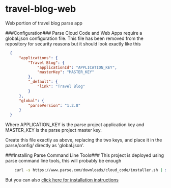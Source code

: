 travel-blog-web
===============

Web portion of travel blog parse app


###Configuration###
Parse Cloud Code and Web Apps require a global.json
configuration file.  This file has been removed from the
repository for security reasons but it should look
exactly like this

````json
  {
      "applications": {
          "Travel Blog": {
              "applicationId": "APPLICATION_KEY", 
              "masterKey": "MASTER_KEY"
          }, 
          "_default": {
              "link": "Travel Blog"
          }
      }, 
      "global": {
          "parseVersion": "1.2.8"
      }
  }
````
Where APPLICATION_KEY is the parse project application key and
MASTER_KEY is the parse project master key.

Create this file exactly as above, replacing the two keys, and place it
in the parse/config/ directly as 'global.json'.

###Installing Parse Command Line Tools###
This project is deployed using parse command line tools, this will probably be enough
````bash
    curl -s https://www.parse.com/downloads/cloud_code/installer.sh | sudo /bin/bash
````

But you can also [click here for installation instructions](https://www.parse.com/docs/cloud_code_guide#started-installing)

